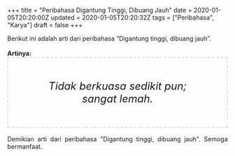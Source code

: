 +++
title = "Peribahasa Digantung Tinggi, Dibuang Jauh"
date = 2020-01-05T20:20:00Z
updated = 2020-01-05T20:20:32Z
tags = ["Peribahasa", "Karya"]
draft = false
+++

<div dir="ltr" style="text-align: left;" trbidi="on"><div style="text-align: justify;">Berikut ini adalah arti dari peribahasa “Digantung tinggi, dibuang jauh”.</div><br /><div style="text-align: justify;"><b>Artinya:</b></div><div style="border: 2px dashed #ddd; font-size: 24px; height: auto; margin: 0 auto; padding: 50px; text-align: center; width: auto;"><i>Tidak berkuasa sedikit pun; sangat lemah.</i></div><br /><div style="text-align: justify;">Demikian arti dari peribahasa "Digantung tinggi, dibuang jauh". Semoga bermanfaat.</div></div>
